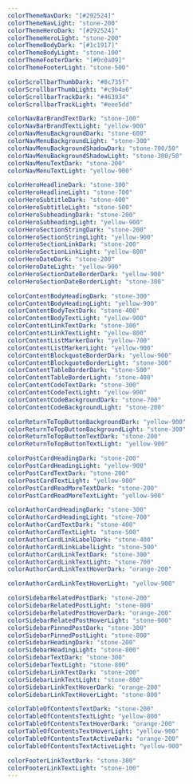 ```yaml
---
colorThemeNavDark: "[#292524]"
colorThemeNavLight: "stone-200"
colorThemeHeroDark: "[#292524]"
colorThemeHeroLight: "stone-200"
colorThemeBodyDark: "[#1c1917]"
colorThemeBodyLight: "stone-100"
colorThemeFooterDark: "[#0c0a09]"
colorThemeFooterLight: "stone-500"

colorScrollbarThumbDark: "#8c735f"
colorScrollbarThumbLight: "#c9b4a6"
colorScrollbarTrackDark: "#463934"
colorScrollbarTrackLight: "#eee5dd"

colorNavBarBrandTextDark: "stone-100"
colorNavBarBrandTextLight: "yellow-900"
colorNavMenuBackgroundDark: "stone-600"
colorNavMenuBackgroundLight: "stone-300"
colorNavMenuBackgroundShadowDark: "stone-700/50"
colorNavMenuBackgroundShadowLight: "stone-300/50"
colorNavMenuTextDark: "stone-200"
colorNavMenuTextLight: "yellow-900"

colorHeroHeadlineDark: "stone-300"
colorHeroHeadlineLight: "stone-700"
colorHeroSubtitleDark: "stone-400"
colorHeroSubtitleLight: "stone-500"
colorHeroSubheadingDark: "stone-200"
colorHeroSubheadingLight: "yellow-900"
colorHeroSectionStringDark: "stone-200"
colorHeroSectionStringLight: "yellow-900"
colorHeroSectionLinkDark: "stone-200"
colorHeroSectionLinkLight: "yellow-800"
colorHeroDateDark: "stone-200"
colorHeroDateLight: "yellow-900"
colorHeroSectionDateBorderDark: "yellow-900"
colorHeroSectionDateBorderLight: "stone-300"

colorContentBodyHeadingDark: "stone-300"
colorContentBodyHeadingLight: "yellow-900"
colorContentBodyTextDark: "stone-400"
colorContentBodyTextLight: "yellow-900"
colorContentLinkTextDark: "stone-300"
colorContentLinkTextLight: "yellow-800"
colorContentListMarkerDark: "yellow-700"
colorContentListMarkerLight: "yellow-900"
colorContentBlockquoteBorderDark: "yellow-900"
colorContentBlockquoteBorderLight: "stone-300"
colorContentTableBorderDark: "stone-500"
colorContentTableBorderLight: "stone-400"
colorContentCodeTextDark: "stone-300"
colorContentCodeTextLight: "yellow-900"
colorContentCodeBackgroundDark: "stone-700"
colorContentCodeBackgroundLight: "stone-200"

colorReturnToTopButtonBackgroundDark: "yellow-900"
colorReturnToTopButtonBackgroundLight: "stone-300"
colorReturnToTopButtonTextDark: "stone-200"
colorReturnToTopButtonTextLight: "yellow-900"

colorPostCardHeadingDark: "stone-200"
colorPostCardHeadingLight: "yellow-900"
colorPostCardTextDark: "stone-200"
colorPostCardTextLight: "yellow-900"
colorPostCardReadMoreTextDark: "stone-200"
colorPostCardReadMoreTextLight: "yellow-900"

colorAuthorCardHeadingDark: "stone-300"
colorAuthorCardHeadingLight: "stone-700"
colorAuthorCardTextDark: "stone-400"
colorAuthorCardTextLight: "stone-500"
colorAuthorCardLinkLabelDark: "stone-400"
colorAuthorCardLinkLabelLight: "stone-500"
colorAuthorCardLinkTextDark: "stone-300"
colorAuthorCardLinkTextLight: "stone-700"
colorAuthorCardLinkTextHoverDark: "orange-200"

colorAuthorCardLinkTextHoverLight: "yellow-900"

colorSidebarRelatedPostDark: "stone-200"
colorSidebarRelatedPostLight: "stone-800"
colorSidebarRelatedPostHoverDark: "orange-200"
colorSidebarRelatedPostHoverLight: "stone-800"
colorSidebarPinnedPostDark: "stone-300"
colorSidebarPinnedPostLight: "stone-800"
colorSidebarHeadingDark: "stone-200"
colorSidebarHeadingLight: "stone-800"
colorSidebarTextDark: "stone-300"
colorSidebarTextLight: "stone-800"
colorSidebarLinkTextDark: "stone-200"
colorSidebarLinkTextLight: "stone-800"
colorSidebarLinkTextHoverDark: "orange-200"
colorSidebarLinkTextHoverLight: "stone-800"

colorTableOfContentsTextDark: "stone-200"
colorTableOfContentsTextLight: "yellow-800"
colorTableOfContentsTextHoverDark: "orange-200"
colorTableOfContentsTextHoverLight: "yellow-900"
colorTableOfContentsTextActiveDark: "orange-200"
colorTableOfContentsTextActiveLight: "yellow-900"

colorFooterLinkTextDark: "stone-300"
colorFooterLinkTextLight: "stone-100"
---
```

